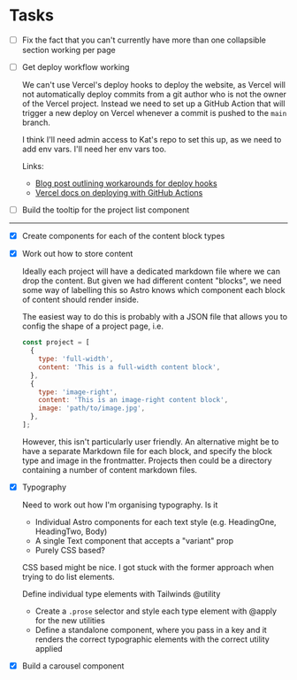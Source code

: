 # Tasks

- [ ] Fix the fact that you can't currently have more than one collapsible section working per page

- [ ] Get deploy workflow working

  We can't use Vercel's deploy hooks to deploy the website, as Vercel will not automatically deploy commits from a git author who is not the owner of the Vercel project. Instead we need to set up a GitHub Action that will trigger a new deploy on Vercel whenever a commit is pushed to the `main` branch.

  I think I'll need admin access to Kat's repo to set this up, as we need to add env vars. I'll need her env vars too.

  Links:

  - [Blog post outlining workarounds for deploy hooks](https://blog.saif71.com/fix-vercel-git-error/)
  - [Vercel docs on deploying with GitHub Actions](https://vercel.com/guides/how-can-i-use-github-actions-with-vercel)

- [ ] Build the tooltip for the project list component

---

- [x] Create components for each of the content block types

- [x] Work out how to store content

  Ideally each project will have a dedicated markdown file where we can drop the content. But given we had different content "blocks", we need some way of labelling this so Astro knows which component each block of content should render inside.

  The easiest way to do this is probably with a JSON file that allows you to config the shape of a project page, i.e.

  ```js
  const project = [
    {
      type: 'full-width',
      content: 'This is a full-width content block',
    },
    {
      type: 'image-right',
      content: 'This is an image-right content block',
      image: 'path/to/image.jpg',
    },
  ];
  ```

  However, this isn't particularly user friendly. An alternative might be to have a separate Markdown file for each block, and specify the block type and image in the frontmatter. Projects then could be a directory containing a number of content markdown files.

- [x] Typography

  Need to work out how I'm organising typography. Is it

  - Individual Astro components for each text style (e.g. HeadingOne, HeadingTwo, Body)
  - A single Text component that accepts a "variant" prop
  - Purely CSS based?

  CSS based might be nice. I got stuck with the former approach when trying to do list elements.

  Define individual type elements with Tailwinds @utility

  - Create a `.prose` selector and style each type element with @apply for the new utilities
  - Define a standalone <Typography /> component, where you pass in a key and it renders the correct typographic elements with the correct utility applied

- [x] Build a carousel component
